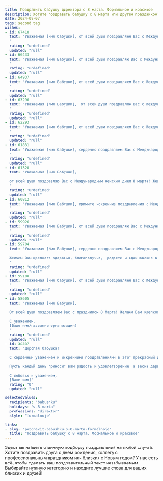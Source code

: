 ```yaml
---
title: Поздравить бабушку директора с 8 марта. Формальное и красивое
description: Хотите поздравить бабушку с 8 марта или другим праздником? Наш ИИ создаст незабываемое поздравление, а вы обязательно выделитесь среди других.  
date: 2024-09-07
tags: second tag
wishes:
- id: 67418
  text: "Уважаемая [имя бабушки], от всей души поздравляем Вас с Международным женским днем! Желаем Вам крепкого здоровья, благополучия,  ярких эмоций и неиссякаемой энергии! Пусть Ваш профессионализм и опыт всегда будут востребованы, а работа приносит удовлетворение!
  "
  rating: "undefined"
  updated: "null"
- id: 66433
  text: "Уважаемая [имя Бабушки], от всей души поздравляю Вас с Международным женским днем 8 Марта! Желаю Вам крепкого здоровья, неиссякаемой энергии и вдохновения, а также успехов в Вашей ответственной работе директора. Пусть каждый день приносит Вам радость и  удовлетворение от жизни!
  "
  rating: "undefined"
  updated: "null"
- id: 64937
  text: "Уважаемая [имя Бабушки], от всей души поздравляем Вас с Международным женским днем 8 Марта! Желаем Вам крепкого здоровья, оптимизма, неиссякаемой энергии и благополучия. Пусть Ваша работа, полная ответственности и важности, приносит Вам удовлетворение и новые успехи. Пусть в Вашей жизни всегда царит любовь, радость и теплота. С праздником!
  "
  rating: "undefined"
  updated: "null"
- id: 63296
  text: "Уважаемая [Имя Бабушки],  от всей души поздравляю Вас с Международным женским днем! Желаю Вам крепкого здоровья,  неиссякаемой энергии,  счастья и благополучия.  Пусть Ваша жизнь  будет наполнена радостью,  успехами  и  любовью  близких. Ваша мудрость, опыт и  лидерские качества  являются  образцом для подражания.
  "
  rating: "undefined"
  updated: "null"
- id: 62293
  text: "Уважаемая [имя бабушки], от всей души поздравляем Вас с Международным женским днем 8 Марта! Желаем Вам крепкого здоровья,  радости, благополучия и новых успехов в Вашей непростой, но такой важной работе директора. Пусть Ваш профессионализм и мудрость всегда будут востребованы, а  жизнь  будет наполнена  яркими моментами и любовью близких.
  "
  rating: "undefined"
  updated: "null"
- id: 61831
  text: "Уважаемая [имя бабушки], сердечно поздравляем Вас с Международным женским днем!  Желаем Вам крепкого здоровья, неиссякаемой энергии, оптимизма и благополучия. Пусть Ваша жизнь будет наполнена радостью, любовью и теплом!
  "
  rating: "undefined"
  updated: "null"
- id: 61320
  text: "Уважаемая [имя Бабушки],
  
  от всей души поздравляю Вас с Международным женским днем 8 марта! Желаю Вам крепкого здоровья, неиссякаемой энергии, новых творческих свершений и всегда весеннего настроения. Пусть Ваш богатый опыт и профессионализм продолжают служить на благо Вашей компании, а в жизни царит мир, гармония и любовь.
  "
  rating: "undefined"
  updated: "null"
- id: 60812
  text: "Уважаемая [Имя Бабушки], примите искренние поздравления с Международным женским днем! Ваша мудрость,  опыт и  неутомимая энергия  вдохновляют всех, кто вас знает. Желаем вам крепкого здоровья, благополучия, радости и, конечно же,  успехов в вашей нелегкой, но столь важной работе директора!
  "
  rating: "undefined"
  updated: "null"
- id: 59926
  text: "Уважаемая [Имя Бабушки], от всей души поздравляю Вас с Международным женским днем 8 Марта!  Желаю Вам крепкого здоровья, благополучия,  радости и душевного тепла. Пусть Ваши дни будут наполнены яркими моментами и приятными сюрпризами.  Особые слова благодарности за Ваш профессионализм и успешную работу на посту директора. Пусть Ваши решения всегда будут верными, а труд приносит удовлетворение и уважение!
  "
  rating: "undefined"
  updated: "null"
- id: 59704
  text: "Уважаемая [Имя Бабушки], сердечно поздравляем Вас с Международным женским днем 8 марта!
  
  Желаем Вам крепкого здоровья, благополучия,  радости и вдохновения в Вашей нелегкой, но такой важной работе директора. Пусть окружают Вас только добрые и отзывчивые люди, а Ваши старания всегда будут высоко оценены.
  "
  rating: "undefined"
  updated: "null"
- id: 59100
  text: "Уважаемая [имя бабушки], от всей души поздравляем Вас с Международным женским днем 8 Марта! Желаем Вам крепкого здоровья, неиссякаемого оптимизма, благополучия и радости в каждом дне. Пусть Ваша работа на посту директора приносит Вам удовлетворение, а дом всегда будет наполнен теплом и любовью. С праздником!
  "
  rating: "undefined"
  updated: "null"
- id: 58605
  text: "Уважаемая [имя Бабушки],
  
  От всей души поздравляем Вас с праздником 8 Марта! Желаем Вам крепкого здоровья, благополучия, радости и новых ярких впечатлений! Пусть этот весенний день принесет Вам прекрасное настроение, а Ваша мудрость и опыт всегда будут ценным руководством для всех окружающих.
  
  С уважением,
  [Ваше имя/название организации]
  "
  rating: "undefined"
  updated: "null"
- id: 38337
  text: "Дорогая бабушка!
  
  С сердечным уважением и искренними поздравлениями в этот прекрасный день 8 Марта! Ваш профессионализм и трудолюбие как директора безусловно вдохновляют, но ещё более ценна ваша мудрость и любовь, которых вы щедро делитесь с вашей семьёй.
  
  Пусть каждый день приносит вам радость и удовлетворение, а весна дарит тепло и яркие краски жизни. Желаю здоровья, счастья и гармонии в душе. Вы — наша опора и вдохновение!
  
  С любовью и уважением,
  [Ваше имя]"
  rating: "0"
  updated: "null"

selectedValues:
  recipients: "babushku"
  holidays: "s-8-marta"
  professions: "direktor"
  style: "formalnoje"

links:
- slug: "pozdravit-babushku-s-8-marta-formalnoje"
  title: "Поздравить бабушку с 8 марта. Формальное и красивое"
---
```


Здесь вы найдете отличную подборку поздравлений на любой случай. 
Хотите поздравить друга с днём рождения, коллегу с профессиональным праздником или близких с Новым годом? У нас есть всё, чтобы сделать ваш поздравительный текст незабываемым. Выбирайте нужную категорию и находите лучшие слова для ваших близких и друзей!
